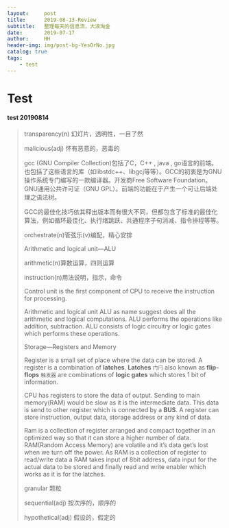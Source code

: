 ```yaml
---
layout:     post
title:      2019-08-13-Review
subtitle:   整理每天的信息流，大浪淘金
date:       2019-07-17
author:     HH
header-img: img/post-bg-YesOrNo.jpg
catalog: true
tags:
    - test
---
```

# Test
#### test 20190814

> transparency(n) 幻灯片，透明性，一目了然
>
> malicious(adj) 怀有恶意的，恶毒的
>
> gcc (GNU Compiler Collection)包括了C，C++ , java , go语言的前端。也包括了这些语言的库（如libstdc++、libgcj等等）。GCC的初衷是为GNU操作系统专门编写的一款编译器。开发商Free Software Foundation。GNU通用公共许可证（GNU GPL）。前端的功能在于产生一个可让后端处理之语法树。
>
> GCC的最佳化技巧依其释出版本而有很大不同，但都包含了标准的最佳化算法，例如循环最佳化、执行绪跳跃、共通程序子句消减、指令排程等等。
>
> orchestrate(n)管弦乐(v)编配，精心安排
>
> Arithmetic and logical unit—ALU
>
> arithmetic(n)算数运算，四则运算
>
> instruction(n)用法说明，指示，命令
>
> Control unit is the first component of CPU to receive the instruction for processing.
>
> Arithmetic and logical unit ALU as name suggest does all the arithmetic and logical computations. ALU performs the operations like addition, subtraction. ALU consists of logic circuitry or logic gates which performs these operations.
>
> Storage—Registers and Memory
>
> Register is a small set of place where the data can be stored. A register is a combination of **latches**. **Latches** `门闩` also known as **flip-flops** `触发器` are combinations of **logic gates** which stores 1 bit of information.
>
> CPU has registers to store the data of output. Sending to main memory(RAM) would be slow as it is the intermediate data. This data is send to other register which is connected by a **BUS**. A register can store instruction, output data, storage address or any kind of data.
>
> Ram is a collection of register arranged and compact together in an optimized way so that it can store a higher number of data. RAM(Random Access Memory) are volatile and it’s data get’s lost when we turn off the power. As RAM is a collection of register to read/write data a RAM takes input of 8bit address, data input for the actual data to be stored and finally read and write enabler which works as it is for the latches.
>
> granular 颗粒
>
> sequential(adj) 按次序的，顺序的
>
> hypothetical(adj) 假设的，假定的

